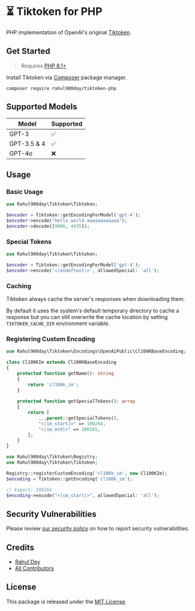 # ⏳ Tiktoken for PHP

PHP implementation of OpenAI's original [Tiktoken](https://github.com/openai/tiktoken).

## Get Started

> Requires [PHP 8.1+](https://php.net/releases/)

Install Tiktoken via [Composer](https://getcomposer.org/) package manager.

```shell
composer require rahul900day/tiktoken-php
```

## Supported Models

| Model       |Supported|
|-------------|---------|
| GPT-3       |:white_check_mark:|
| GPT-3.5 & 4 | :white_check_mark: |
| GPT-4o | :x: |

## Usage

### Basic Usage

```php
use Rahul900day\Tiktoken\Tiktoken;

$encoder = Tiktoken::getEncodingForModel('gpt-4');
$encoder->encode("hello world aaaaaaaaaaaa");
$encoder->decode([9906, 4435]);
```

### Special Tokens

```php
use Rahul900day\Tiktoken\Tiktoken;

$encoder = Tiktoken::getEncodingForModel('gpt-4');
$encoder->encode('<|endoftext|>', allowedSpecial: 'all');
```

### Caching

Tiktoken always cache the server's responses when downloading them.

By default it uses the system's default temporary directory to cache a response but you
can still overwrite the cache location by setting `TIKTOKEN_CACHE_DIR` environment variable.

### Registering Custom Encoding

```php
use Rahul900day\Tiktoken\Encodings\OpenAiPublic\Cl100KBaseEncoding;

class Cl100KIm extends Cl100KBaseEncoding 
{
    protected function getName(): string
    {
        return 'cl100k_im';
    }
    
    protected function getSpecialTokens(): array
    {
        return [
            ...parent::getSpecialTokens(),
            "<|im_start|>" => 100264,
            "<|im_end|>" => 100265,
        ];
    }
}

use Rahul900day\Tiktoken\Registry;
use Rahul900day\Tiktoken\Tiktoken;

Registry::registerCustomEncoding('cl100k_im', new Cl100KIm);
$encoding = Tiktoken::getEncoding('cl100k_im');

// Expect: 100264
$encoding->encode("<|im_start|>", allowedSpecial: 'all');

```

## Security Vulnerabilities

Please review [our security policy](../../security/policy) on how to report security vulnerabilities.

## Credits

- [Rahul Dey](https://github.com/RahulDey12)
- [All Contributors](https://github.com/RahulDey12/tiktoken-php/graphs/contributors)

## License

This package is released under the [MIT License](https://github.com/RahulDey12/tiktoken-php/blob/main/LICENSE.md).
